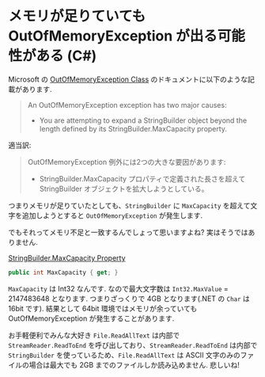 # メモリが足りていても OutOfMemoryException が出る可能性がある (C#)

Microsoft の [OutOfMemoryException Class](https://docs.microsoft.com/en-us/dotnet/api/system.outofmemoryexception?view=netcore-3.1) のドキュメントに以下のような記載があります.

> An OutOfMemoryException exception has two major causes:
> - You are attempting to expand a StringBuilder object beyond the length defined by its StringBuilder.MaxCapacity property.

適当訳:

> OutOfMemoryException 例外には2つの大きな要因があります:
> - StringBuilder.MaxCapacity プロパティで定義された長さを超えて StringBuilder オブジェクトを拡大しようとしている。

つまりメモリが足りていたとしても、`StringBuilder` に `MaxCapacity` を超えて文字を追加しようとすると `OutOfMemoryException` が発生します.

でもそれってメモリ不足と一致するんでしょって思いますよね? 実はそうではありません.

[StringBuilder.MaxCapacity Property](https://docs.microsoft.com/en-us/dotnet/api/system.text.stringbuilder.maxcapacity?view=netcore-3.1)

```cs
public int MaxCapacity { get; }
```

`MaxCapacity` は Int32 なんです. なので最大文字数は `Int32.MaxValue` = 2147483648 となります. つまりざっくりで 4GB となります(.NET の `Char` は 16bit です). 結果として 64bit 環境ではメモリが余っていても OutOfMemoryException が発生することがあります.

お手軽便利でみんな大好き `File.ReadAllText` は内部で `StreamReader.ReadToEnd` を呼び出しており、`StreamReader.ReadToEnd` は内部で `StringBuilder` を使っているため、`File.ReadAllText` は ASCII 文字のみのファイルの場合は最大でも 2GB までのファイルしか読み込めません. 悲しいね!
